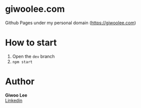 # giwoolee.com

Github Pages under my personal domain (https://giwoolee.com)

# How to start

1. Open the `dev` branch
2. `npm start`

# Author

**Giwoo Lee**  
[Linkedin](https://giwoolee.com)
